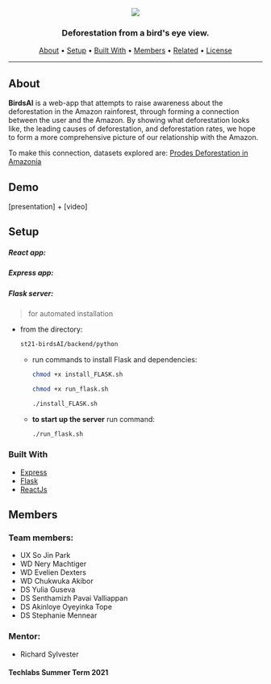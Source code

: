 <p align="center">
  <img src=https://user-images.githubusercontent.com/60686512/125073844-d9f33400-e0bc-11eb-8555-ddab0ae796fb.png>
  </p>

### <center>Deforestation from a bird's eye view.</center>

<p align="center">
  <a href="#about">About</a> •
  <a href="#set-up">Setup</a> •
  <a href="#built-with">Built With</a> •
  <a href="#members">Members</a> •
  <a href="#related">Related</a> •
  <a href="#license">License</a>
</p>

---
## About

**BirdsAI** is a web-app that attempts to raise awareness about the deforestation in the Amazon rainforest, through forming a connection between the user and the Amazon. By showing what deforestation looks like, the leading causes of deforestation, and deforestation rates, we hope to form a more comprehensive picture of our relationship with the Amazon.

To make this connection, datasets explored are:
[Prodes Deforestation in Amazonia](https://data.globalforestwatch.org/datasets/gfw::prodes-deforestation-in-amazonia/about)

## Demo

[presentation] + [video]

## Setup

##### React app:

##### Express app:

##### Flask server:

> for automated installation

- from the directory:
  ```sh
  st21-birdsAI/backend/python
  ```
  - run commands to install Flask and dependencies:
    ```sh
    chmod +x install_FLASK.sh
    ```
    ```sh
    chmod +x run_flask.sh
    ```
    ```sh
    ./install_FLASK.sh
    ```
  - **to start up the server** run command:
    ```sh
    ./run_flask.sh
    ```

### Built With

- [Express](https://expressjs.com/)
- [Flask](https://flask.palletsprojects.com/en/2.0.x/)
- [ReactJs](https://reactjs.org/)
## Members

### Team members:

- UX So Jin Park
- WD Nery Machtiger
- WD Evelien Dexters
- WD Chukwuka Akibor
- DS Yulia Guseva
- DS Senthamizh Pavai Valliappan
- DS Akinloye Oyeyinka Tope
- DS Stephanie Mennear

### Mentor:

- Richard Sylvester

#### Techlabs Summer Term 2021
